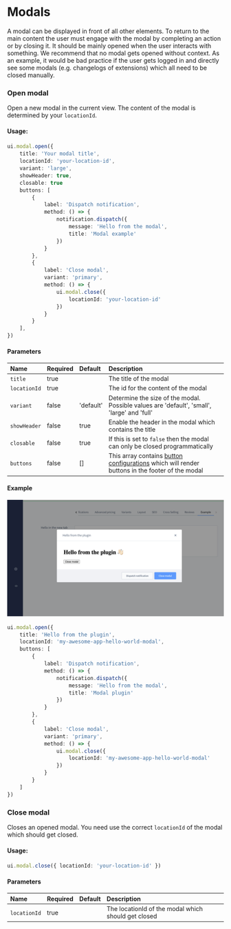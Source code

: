 # Modals

A modal can be displayed in front of all other elements. To return to the main content the user must engage
with the modal by completing an action or by closing it. It should be mainly opened when the user interacts with something.
We recommend that no modal gets opened without context. As an example, it would be bad practice if the user gets logged
in and directly see some modals (e.g. changelogs of extensions) which all need to be closed manually.

### Open modal
Open a new modal in the current view. The content of the modal is determined by your `locationId`.

#### Usage:  
```ts
ui.modal.open({
    title: 'Your modal title',
    locationId: 'your-location-id',
    variant: 'large',
    showHeader: true,
    closable: true
    buttons: [
        {
            label: 'Dispatch notification',
            method: () => {
                notification.dispatch({
                    message: 'Hello from the modal',
                    title: 'Modal example'
                })
            }
        },
        {
            label: 'Close modal',
            variant: 'primary',
            method: () => {
                ui.modal.close({
                    locationId: 'your-location-id'
                })
            }
        }
    ],
})
```

#### Parameters
| Name         | Required | Default   | Description                                                                                                                                    |
| :----------- | :------- | :-------- | :--------------------------------------------------------------------------------------------------------------------------------------------- |
| `title`      | true     |           | The title of the modal                                                                                                                         |
| `locationId` | true     |           | The id for the content of the modal                                                                                                            |
| `variant`    | false    | 'default' | Determine the size of the modal. Possible values are 'default', 'small', 'large' and 'full'                                                    |
| `showHeader` | false    | true      | Enable the header in the modal which contains the title                                                                                        |
| `closable`   | false    | true      | If this is set to `false` then the modal can only be closed programmatically                                                                   |
| `buttons`    | false    | []        | This array contains [button configurations](../../../api/modules/ui_modal.md#buttonprops) which will render buttons in the footer of the modal |

#### Example
![Menu item example](./assets/modal-example.png)
```ts
ui.modal.open({
    title: 'Hello from the plugin',
    locationId: 'my-awesome-app-hello-world-modal',
    buttons: [
        {
            label: 'Dispatch notification',
            method: () => {
                notification.dispatch({
                    message: 'Hello from the modal',
                    title: 'Modal plugin'
                })
            }
        },
        {
            label: 'Close modal',
            variant: 'primary',
            method: () => {
                ui.modal.close({
                    locationId: 'my-awesome-app-hello-world-modal'
                })
            }
        }
    ]
})
```

### Close modal
Closes an opened modal. You need use the correct `locationId` of the modal which should get closed.

#### Usage:  
```ts
ui.modal.close({ locationId: 'your-location-id' })
```

#### Parameters
| Name         | Required | Default | Description                                         |
| :----------- | :------- | :------ | :-------------------------------------------------- |
| `locationId` | true     |         | The locationId of the modal which should get closed |